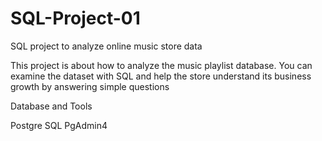 # SQL-Project-01
SQL project to analyze online music store data

This project is about how to analyze the music playlist database. You can examine the dataset with SQL and help the store understand its business growth by answering simple questions

Database and Tools

Postgre SQL
PgAdmin4
